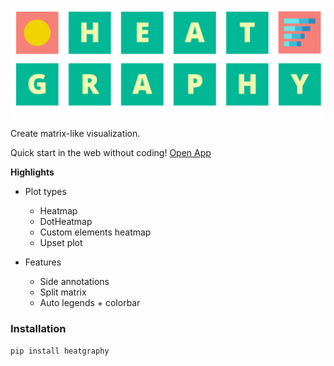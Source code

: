 ![Logo](img/logo.png)

Create matrix-like visualization.

Quick start in the web without coding!
[Open App]()

**Highlights**
- Plot types
  - Heatmap
  - DotHeatmap
  - Custom elements heatmap
  - Upset plot

- Features
  - Side annotations
  - Split matrix
  - Auto legends + colorbar

### Installation

```shell
pip install heatgraphy
```
